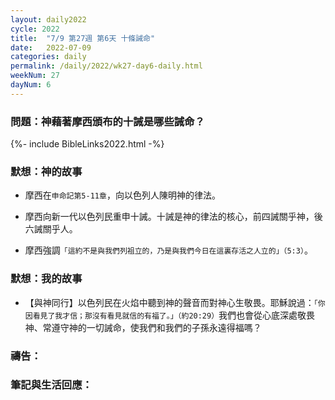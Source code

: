 ```yaml
---
layout: daily2022
cycle: 2022
title:  "7/9 第27週 第6天 十條誡命"
date:   2022-07-09
categories: daily
permalink: /daily/2022/wk27-day6-daily.html
weekNum: 27
dayNum: 6
---
```


### 問題：神藉著摩西頒布的十誡是哪些誡命？

{%- include BibleLinks2022.html -%}

### 默想：神的故事 
+ 摩西在`申命記第5-11章`，向以色列人陳明神的律法。

+	摩西向新一代以色列民重申十誡。十誡是神的律法的核心，前四誡關乎神，後六誡關乎人。

+	摩西強調`「這約不是與我們列祖立的，乃是與我們今日在這裏存活之人立的」（5:3）`。


### 默想：我的故事 
+	【與神同行】以色列民在火焰中聽到神的聲音而對神心生敬畏。耶穌說過：`「你因看見了我才信；那沒有看見就信的有福了。」（約20:29）`我們也會從心底深處敬畏神、常遵守神的一切誡命，使我們和我們的子孫永遠得福嗎？

### 禱告：

### 筆記與生活回應：
